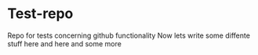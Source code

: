 # Test-repo
Repo for tests concerning github functionality
Now lets write some diffente stuff here
and here
and some more
